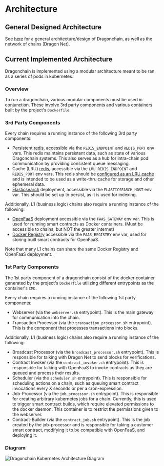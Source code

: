 # Architecture

## General Designed Architecture

See [here](https://dragonchain.com/assets/Dragonchain-Architecture.pdf) for a
general architecture/design of Dragonchain, as well as the network of chains
(Dragon Net).

## Current Implemented Architecture

Dragonchain is implemented using a modular architecture meant to be ran as a
series of pods in kubernetes.

### Overview

To run a dragonchain, various modular components must be used in conjunction.
These involve 3rd party components and various containers built by the
project's `Dockerfile`.

### 3rd Party Components

Every chain requires a running instance of the following 3rd party components:

- Persistent [redis](https://redis.io/), accessible via the `REDIS_ENDPOINT`
  and `REDIS_PORT` env vars. This redis maintains persistent data, such as
  state of various Dragonchain systems. This also serves as a hub for
  intra-chain pod communication by providing consistent queue messaging.
- Cache (LRU) [redis](https://redis.io/), accessible via the
  `LRU_REDIS_ENDPOINT` and `REDIS_PORT` env vars. This redis should be
  [configured as an LRU cache](https://redis.io/topics/lru-cache) and is
  intended to be used as a write-thru cache for storage and other ephemeral
  data.
- [Elasticsearch](https://www.elastic.co/products/elasticsearch) deployment,
  accessible via the `ELASTICSEARCH_HOST` env var. This should be set up to
  persist, as it is used for indexing.

Additionally, L1 (business logic) chains also require a running instance of
the following:

- [OpenFaaS](https://www.openfaas.com/) deployment accessible via the
  `FAAS_GATEWAY` env var. This is used for running smart contracts as Docker
  containers. (Must be accessible to chains, but NOT the greater internet)
- [Docker Registry](https://docs.docker.com/registry/) accessible via the
  `FAAS_REGISTRY` env var, used for storing built smart contracts for OpenFaaS.

Note that many L1 chains can share the same Docker Registry and OpenFaaS
deployment.

### 1st Party Components

The 1st party component of a dragonchain consist of the docker container
generated by the project's `Dockerfile` utilizing different entrypoints as the
container's `CMD`.

Every chain requires a running instance of the following 1st party components:

- Webserver (via the `webserver.sh` entrypoint). This is the main gateway for
  communication into the chain.
- Transaction Processor (via the `transaction_processor.sh` entrypoint). This
  is the component that processes transactions into blocks.

Additionally, L1 (business logic) chains also require a running instance of
the following:

- Broadcast Processor (via the `broadcast_processor.sh` entrypoint). This is
  responsible for talking with Dragon Net to send blocks for verifications.
- Contract Invoker (via the `contract_invoker.sh` entrypoint). This is
  responsible for talking with OpenFaaS to invoke contracts as they are queued
  and process their results.
- Scheduler (via the `scheduler.sh` entrypoint). This is responsible for
  scheduling actions on a chain, such as queuing smart contract invocations
  every X seconds or per a cron-expression.
- Job-Processor (via the `job_processor.sh` entrypoint). This is responsible
  for creating arbitrary kubernetes jobs for a chain. Currently, this is used
  to trigger smart contract builds, which require elevated permissions to the
  docker daemon. This container is to restrict the permissions given to the
  webserver.
- Contract-Builder (via the `contract_job.sh` entrypoint). This is the job
  created by the job-processor and is responsible for taking a customer smart
  contract, modifying it to be compatible with OpenFaaS, and deploying it.

### Diagram

![Dragonchain Kubernetes Architecture Diagram](/static/DragonchainArchitecture.svg)
